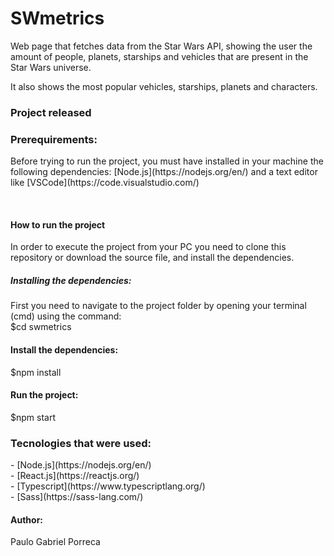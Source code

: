<h1>SWmetrics</h1>
<p>Web page that fetches data from the Star Wars API, showing the user the amount of people, planets, starships and vehicles that are present in the Star Wars universe.</p>
<p>It also shows the most popular vehicles, starships, planets and characters.</p>

<h3>Project released</h3>

<h3>Prerequirements:</h3>
<p>Before trying to run the project, you must have installed in your machine the following dependencies:
[Node.js](https://nodejs.org/en/) and a text editor like [VSCode](https://code.visualstudio.com/)</p>
<br>
<h4>How to run the project</h4>
In order to execute the project from your PC you need to clone this repository or download the source file, and install the dependencies.
<br>
<h5>Installing the dependencies:</h5>
First you need to navigate to the project folder by opening your terminal (cmd) using the command:
<br>
$cd swmetrics
<br>

<h4>Install the dependencies:</h4>
$npm install
<br>

<h4>Run the project:</h4>
$npm start

<ht>
<h3>Tecnologies that were used:</h3>
- [Node.js](https://nodejs.org/en/)
<br>
- [React.js](https://reactjs.org/)
<br>
- [Typescript](https://www.typescriptlang.org/)
<br>
- [Sass](https://sass-lang.com/)

<h4>Author:</h4>
Paulo Gabriel Porreca
